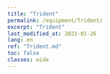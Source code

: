 ```yaml
---
title: "Trident"
permalink: /equipment/Trident/
excerpt: "Trident"
last_modified_at: 2021-01-26
lang: en
ref: "Trident.md"
toc: false
classes: wide
---
```


